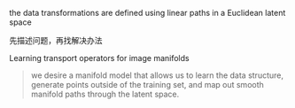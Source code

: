  the data transformations are defined using linear paths in a Euclidean latent space



先描述问题，再找解决办法



Learning transport operators for image manifolds



> we desire a manifold model that allows us to learn the data structure, generate points outside of the training set, and map out smooth manifold paths through the latent space.





